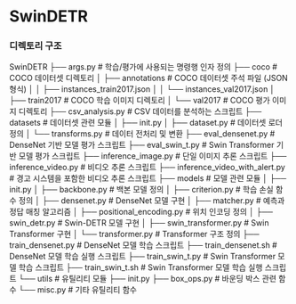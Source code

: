 # SwinDETR

### 디렉토리 구조
SwinDETR
├── args.py                       # 학습/평가에 사용되는 명령행 인자 정의
├── coco                          # COCO 데이터셋 디렉토리
│   ├── annotations               # COCO 데이터셋 주석 파일 (JSON 형식)
│   │   ├── instances_train2017.json
│   │   └── instances_val2017.json
│   ├── train2017                 # COCO 학습 이미지 디렉토리
│   └── val2017                   # COCO 평가 이미지 디렉토리
├── csv_analysis.py               # CSV 데이터를 분석하는 스크립트
├── datasets                      # 데이터셋 관련 모듈
│   ├── init.py
│   ├── dataset.py                # 데이터셋 로더 정의
│   └── transforms.py             # 데이터 전처리 및 변환
├── eval_densenet.py              # DenseNet 기반 모델 평가 스크립트
├── eval_swin_t.py                # Swin Transformer 기반 모델 평가 스크립트
├── inference_image.py            # 단일 이미지 추론 스크립트
├── inference_video.py            # 비디오 추론 스크립트
├── inference_video_with_alert.py # 경고 시스템을 포함한 비디오 추론 스크립트
├── models                        # 모델 관련 모듈
│   ├── init.py
│   ├── backbone.py               # 백본 모델 정의
│   ├── criterion.py              # 학습 손실 함수 정의
│   ├── densenet.py               # DenseNet 모델 구현
│   ├── matcher.py                # 예측과 정답 매칭 알고리즘
│   ├── positional_encoding.py    # 위치 인코딩 정의
│   ├── swin_detr.py              # Swin-DETR 모델 구현
│   ├── swin_transformer.py       # Swin Transformer 구현
│   └── transformer.py            # Transformer 구조 정의
├── train_densenet.py             # DenseNet 모델 학습 스크립트
├── train_densenet.sh             # DenseNet 모델 학습 실행 스크립트
├── train_swin_t.py               # Swin Transformer 모델 학습 스크립트
├── train_swin_t.sh               # Swin Transformer 모델 학습 실행 스크립트
└── utils                         # 유틸리티 모듈
├── init.py
├── box_ops.py                # 바운딩 박스 관련 함수
└── misc.py                   # 기타 유틸리티 함수
